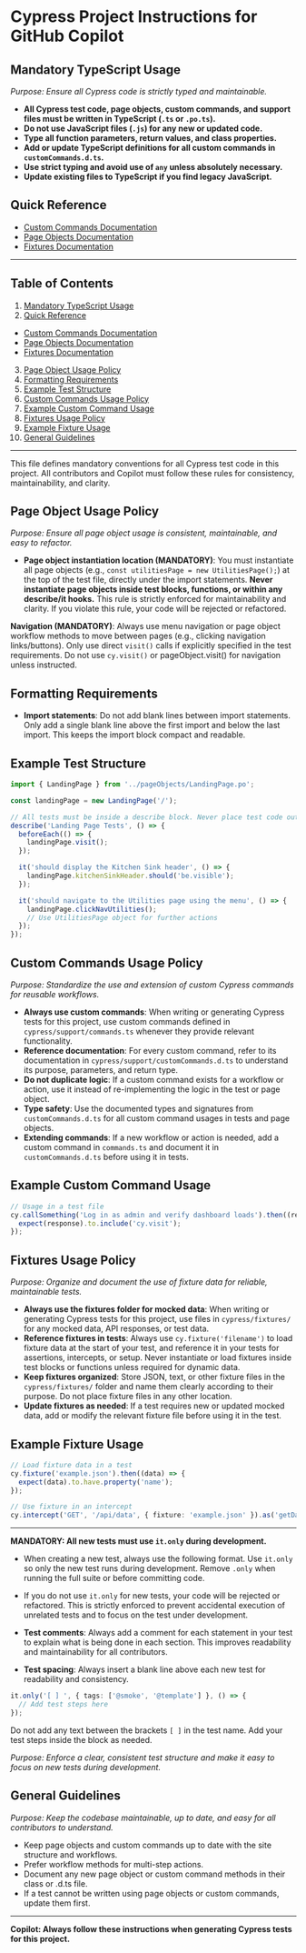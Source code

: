 

# Cypress Project Instructions for GitHub Copilot

## Mandatory TypeScript Usage
*Purpose: Ensure all Cypress code is strictly typed and maintainable.*
- **All Cypress test code, page objects, custom commands, and support files must be written in TypeScript (`.ts` or `.po.ts`).**
- **Do not use JavaScript files (`.js`) for any new or updated code.**
- **Type all function parameters, return values, and class properties.**
- **Add or update TypeScript definitions for all custom commands in `customCommands.d.ts`.**
- **Use strict typing and avoid use of `any` unless absolutely necessary.**
- **Update existing files to TypeScript if you find legacy JavaScript.**

## Quick Reference
- [Custom Commands Documentation](./ai_instructions/custom_commands.md)
- [Page Objects Documentation](./ai_instructions/page_objects.md)
- [Fixtures Documentation](./ai_instructions/fixtures.md)


---

## Table of Contents

1. [Mandatory TypeScript Usage](#mandatory-typescript-usage)
2. [Quick Reference](#quick-reference)
  - [Custom Commands Documentation](./ai_instructions/custom_commands.md)
  - [Page Objects Documentation](./ai_instructions/page_objects.md)
  - [Fixtures Documentation](./ai_instructions/fixtures.md)
3. [Page Object Usage Policy](#page-object-usage-policy)
4. [Formatting Requirements](#formatting-requirements)
5. [Example Test Structure](#example-test-structure)
6. [Custom Commands Usage Policy](#custom-commands-usage-policy)
7. [Example Custom Command Usage](#example-custom-command-usage)
8. [Fixtures Usage Policy](#fixtures-usage-policy)
9. [Example Fixture Usage](#example-fixture-usage)
10. [General Guidelines](#general-guidelines)

---

This file defines mandatory conventions for all Cypress test code in this project. All contributors and Copilot must follow these rules for consistency, maintainability, and clarity.



## Page Object Usage Policy
*Purpose: Ensure all page object usage is consistent, maintainable, and easy to refactor.*
- **Page object instantiation location (MANDATORY)**: You must instantiate all page objects (e.g., `const utilitiesPage = new UtilitiesPage();`) at the top of the test file, directly under the import statements. **Never instantiate page objects inside test blocks, functions, or within any describe/it hooks.** This rule is strictly enforced for maintainability and clarity. If you violate this rule, your code will be rejected or refactored.

**Navigation (MANDATORY)**: Always use menu navigation or page object workflow methods to move between pages (e.g., clicking navigation links/buttons). Only use direct `visit()` calls if explicitly specified in the test requirements. Do not use `cy.visit()` or pageObject.visit() for navigation unless instructed.




## Formatting Requirements
- **Import statements**: Do not add blank lines between import statements. Only add a single blank line above the first import and below the last import. This keeps the import block compact and readable.

## Example Test Structure

```typescript
import { LandingPage } from '../pageObjects/LandingPage.po';

const landingPage = new LandingPage('/');

// All tests must be inside a describe block. Never place test code outside of describe.
describe('Landing Page Tests', () => {
  beforeEach(() => {
    landingPage.visit();
  });

  it('should display the Kitchen Sink header', () => {
    landingPage.kitchenSinkHeader.should('be.visible');
  });

  it('should navigate to the Utilities page using the menu', () => {
    landingPage.clickNavUtilities();
    // Use UtilitiesPage object for further actions
  });
});
```



## Custom Commands Usage Policy
*Purpose: Standardize the use and extension of custom Cypress commands for reusable workflows.*

- **Always use custom commands**: When writing or generating Cypress tests for this project, use custom commands defined in `cypress/support/commands.ts` whenever they provide relevant functionality.
- **Reference documentation**: For every custom command, refer to its documentation in `cypress/support/customCommands.d.ts` to understand its purpose, parameters, and return type.
- **Do not duplicate logic**: If a custom command exists for a workflow or action, use it instead of re-implementing the logic in the test or page object.
- **Type safety**: Use the documented types and signatures from `customCommands.d.ts` for all custom command usages in tests and page objects.
- **Extending commands**: If a new workflow or action is needed, add a custom command in `commands.ts` and document it in `customCommands.d.ts` before using it in tests.

## Example Custom Command Usage


```typescript
// Usage in a test file
cy.callSomething('Log in as admin and verify dashboard loads').then((response) => {
  expect(response).to.include('cy.visit');
});
```




## Fixtures Usage Policy
*Purpose: Organize and document the use of fixture data for reliable, maintainable tests.*
- **Always use the fixtures folder for mocked data**: When writing or generating Cypress tests for this project, use files in `cypress/fixtures/` for any mocked data, API responses, or test data.
- **Reference fixtures in tests**: Always use `cy.fixture('filename')` to load fixture data at the start of your test, and reference it in your tests for assertions, intercepts, or setup. Never instantiate or load fixtures inside test blocks or functions unless required for dynamic data.
- **Keep fixtures organized**: Store JSON, text, or other fixture files in the `cypress/fixtures/` folder and name them clearly according to their purpose. Do not place fixture files in any other location.
- **Update fixtures as needed**: If a test requires new or updated mocked data, add or modify the relevant fixture file before using it in the test.

## Example Fixture Usage

```typescript
// Load fixture data in a test
cy.fixture('example.json').then((data) => {
  expect(data).to.have.property('name');
});

// Use fixture in an intercept
cy.intercept('GET', '/api/data', { fixture: 'example.json' }).as('getData');
```


---
**MANDATORY: All new tests must use `it.only` during development.**

- When creating a new test, always use the following format. Use `it.only` so only the new test runs during development. Remove `.only` when running the full suite or before committing code.
- If you do not use `it.only` for new tests, your code will be rejected or refactored. This is strictly enforced to prevent accidental execution of unrelated tests and to focus on the test under development.

- **Test comments**: Always add a comment for each statement in your test to explain what is being done in each section. This improves readability and maintainability for all contributors.

- **Test spacing**: Always insert a blank line above each new test for readability and consistency.

```typescript
it.only('[ ] ', { tags: ['@smoke', '@template'] }, () => {
  // Add test steps here
});
```

Do not add any text between the brackets `[ ]` in the test name. Add your test steps inside the block as needed.

*Purpose: Enforce a clear, consistent test structure and make it easy to focus on new tests during development.*


## General Guidelines
*Purpose: Keep the codebase maintainable, up to date, and easy for all contributors to understand.*

- Keep page objects and custom commands up to date with the site structure and workflows.
- Prefer workflow methods for multi-step actions.
- Document any new page object or custom command methods in their class or .d.ts file.
- If a test cannot be written using page objects or custom commands, update them first.

---

**Copilot: Always follow these instructions when generating Cypress tests for this project.**
